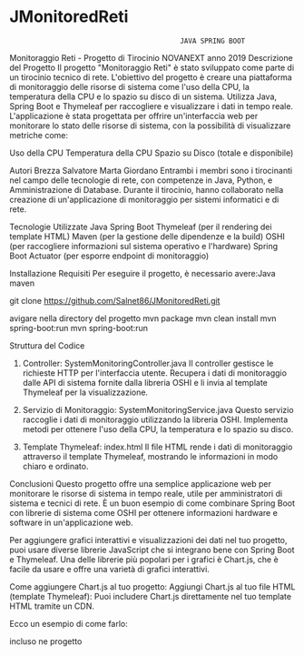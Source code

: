 # JMonitoredReti 
                                              JAVA SPRING BOOT 
Monitoraggio Reti - Progetto di Tirocinio NOVANEXT anno 2019
Descrizione del Progetto
Il progetto "Monitoraggio Reti" è stato sviluppato come parte di un tirocinio tecnico di rete. L'obiettivo del progetto è creare una piattaforma di monitoraggio delle risorse di sistema come l'uso della CPU, la temperatura della CPU e lo spazio su disco di un sistema. Utilizza Java, Spring Boot e Thymeleaf per raccogliere e visualizzare i dati in tempo reale. L'applicazione è stata progettata per offrire un'interfaccia web per monitorare lo stato delle risorse di sistema, con la possibilità di visualizzare metriche come:

Uso della CPU
Temperatura della CPU
Spazio su Disco (totale e disponibile)


Autori
Brezza Salvatore
Marta Giordano
Entrambi i membri sono i tirocinanti nel campo delle tecnologie di rete, con competenze in Java, Python, e Amministrazione di Database. Durante il tirocinio, hanno collaborato nella creazione di un'applicazione di monitoraggio per sistemi informatici e di rete.

Tecnologie Utilizzate
Java Spring Boot
Thymeleaf (per il rendering dei template HTML)
Maven (per la gestione delle dipendenze e la build)
OSHI (per raccogliere informazioni sul sistema operativo e l'hardware)
Spring Boot Actuator (per esporre endpoint di monitoraggio)

Installazione
Requisiti
Per eseguire il progetto, è necessario avere:Java maven 




git clone https://github.com/Salnet86/JMonitoredReti.git

avigare nella directory del progetto
mvn package
mvn clean install
mvn spring-boot:run
mvn spring-boot:run


Struttura del Codice
1. Controller: SystemMonitoringController.java
Il controller gestisce le richieste HTTP per l'interfaccia utente. Recupera i dati di monitoraggio dalle API di sistema fornite dalla libreria OSHI e li invia al template Thymeleaf per la visualizzazione.

2. Servizio di Monitoraggio: SystemMonitoringService.java
Questo servizio raccoglie i dati di monitoraggio utilizzando la libreria OSHI. Implementa metodi per ottenere l'uso della CPU, la temperatura e lo spazio su disco.



3. Template Thymeleaf: index.html
Il file HTML rende i dati di monitoraggio attraverso il template Thymeleaf, mostrando le informazioni in modo chiaro e ordinato.



Conclusioni
Questo progetto offre una semplice applicazione web per monitorare le risorse di sistema in tempo reale, utile per amministratori di sistema e tecnici di rete. È un buon esempio di come combinare Spring Boot con librerie di sistema come OSHI per ottenere informazioni hardware e software in un'applicazione web.

Per aggiungere grafici interattivi e visualizzazioni dei dati nel tuo progetto, puoi usare diverse librerie JavaScript che si integrano bene con Spring Boot e Thymeleaf. Una delle librerie più popolari per i grafici è Chart.js, che è facile da usare e offre una varietà di grafici interattivi.

Come aggiungere Chart.js al tuo progetto:
Aggiungi Chart.js al tuo file HTML (template Thymeleaf): Puoi includere Chart.js direttamente nel tuo template HTML tramite un CDN.

Ecco un esempio di come farlo:
<script src="https://cdn.jsdelivr.net/npm/chart.js"></script>
incluso ne progetto 




